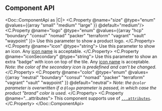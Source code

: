 ## Component API

<Doc::ComponentApi as |C|>
  <C.Property @name="size" @type="enum" @values={{array "small" "medium" "large" }} @default="medium"/>
  <C.Property @name="logo" @type="enum" @values={{array "hcp" "boundary" "consul" "nomad" "packer" "terraform" "vagrant" "vault" "waypoint" }}>
    Use this parameter to show a product logo.
  </C.Property>
  <C.Property @name="icon" @type="string">
    Use this parameter to show an icon. Any [icon name](/foundations/icons) is acceptable.
  </C.Property>
  <C.Property @name="iconSecondary" @type="string">
    Use this parameter to show an extra "badge" with icon on top of the tile. Any [icon name](/foundations/icons) is acceptable. _Note: the color of the secondary icon is predefined and can’t be changed._
  </C.Property>
  <C.Property @name="color" @type="enum" @values={{array "neutral" "boundary" "consul" "nomad" "packer" "terraform" "vagrant" "vault" "waypoint" }} @default="neutral">
    _Note: the `@color` parameter is overwritten if a `@logo` parameter is passed, in which case the product "brand" color is used._
  </C.Property>
  <C.Property @name="...attributes">
    This component supports use of [`...attributes`](https://guides.emberjs.com/release/in-depth-topics/patterns-for-components/#toc_attribute-ordering).
  </C.Property>
</Doc::ComponentApi>